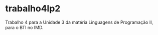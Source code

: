 # trabalho4lp2
Trabalho 4 para a Unidade 3 da matéria Linguagens de Programação II, para o BTI no IMD.
